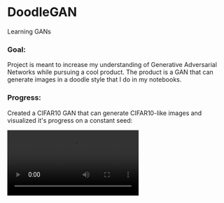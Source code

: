 # DoodleGAN
Learning GANs

### Goal:
Project is meant to increase my understanding of Generative Adversarial Networks while pursuing a cool product. The product is a GAN that can generate images in a doodle style that I do in my notebooks. 

### Progress:
Created a CIFAR10 GAN that can generate CIFAR10-like images and visualized it's progress on a constant seed:

![progress](gan_progress.mp4)

